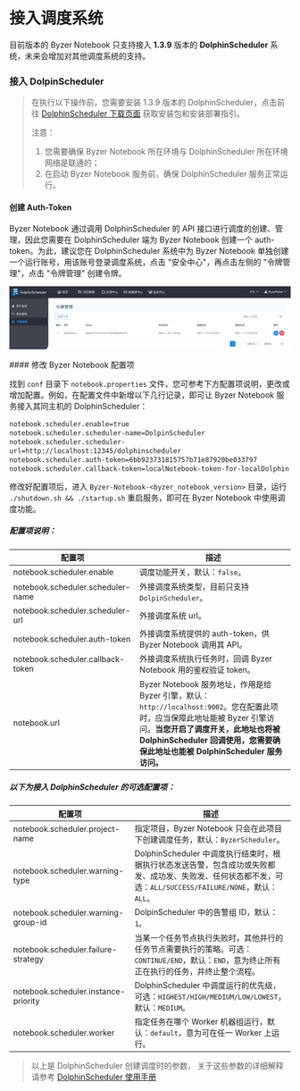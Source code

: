 # 接入调度系统

目前版本的 Byzer Notebook 只支持接入 **1.3.9** 版本的 **DolphinScheduler** 系统，未来会增加对其他调度系统的支持。

### 接入 DolpinScheduler

> 在执行以下操作前，您需要安装 1.3.9 版本的 DolphinScheduler，点击前往 [DolphinScheduler 下载页面](https://dolphinscheduler.apache.org/en-us/download/download.html) 获取安装包和安装部署指引。
>
> 注意：
>
> 1. 您需要确保 Byzer Notebook 所在环境与 DolphinScheduler 所在环境网络是联通的；
> 2. 在启动 Byzer Notebook 服务前，确保 DolphinScheduler 服务正常运行。

#### 创建 Auth-Token

Byzer Notebook 通过调用 DolphinScheduler 的 API 接口进行调度的创建、管理，因此您需要在 DolphinScheduler 端为 Byzer Notebook 创建一个 auth-token。为此，建议您在 DolphinScheduler 系统中为 Byzer Notebook 单独创建一个运行账号，用该账号登录调度系统，点击 "安全中心"，再点击左侧的 "令牌管理"，点击 "令牌管理" 创建令牌。

<p align="center">
    <img src="/byzer-notebook/zh-cn/schedule/images/dolphin_token.png" alt="dolphin_token"  width="800"/>
</p>
#### 修改 Byzer Notebook 配置项

找到 `conf` 目录下 `notebook.properties` 文件，您可参考下方配置项说明，更改或增加配置。例如，在配置文件中新增以下几行记录，即可让 Byzer Notebook 服务接入其同主机的 DolphinScheduler：

```properties
notebook.scheduler.enable=true
notebook.scheduler.scheduler-name=DolpinScheduler
notebook.scheduler.scheduler-url=http://localhost:12345/dolphinscheduler
notebook.scheduler.auth-token=6bb923731815757b71e87920be033797
notebook.scheduler.callback-token=localNotebook-token-for-localDolphin
```

修改好配置项后，进入 `Byzer-Notebook-<byzer_notebook_version>` 目录，运行 `./shutdown.sh && ./startup.sh` 重启服务，即可在 Byzer Notebook 中使用调度功能。

##### 配置项说明：

| 配置项                               | 描述                                                                                                                                                                      |
|-----------------------------------|-------------------------------------------------------------------------------------------------------------------------------------------------------------------------|
| notebook.scheduler.enable         | 调度功能开关，默认：`false`。                                                                                                                                                      |
| notebook.scheduler.scheduler-name | 外接调度系统类型，目前只支持 `DolpinScheduler`。                                                                                                                                       |
| notebook.scheduler.scheduler-url  | 外接调度系统 url。                                                                                                                                                             |
| notebook.scheduler.auth-token     | 外接调度系统提供的 auth-token，供 Byzer Notebook 调用其 API。                                                                                                                          |
| notebook.scheduler.callback-token | 外接调度系统执行任务时，回调 Byzer Notebook 用的鉴权验证 token。                                                                                                                             |
| notebook.url                      | Byzer Notebook 服务地址，作用是给 Byzer 引擎，默认：`http://localhost:9002`。您在配置此项时，应当保障此地址能被 Byzer 引擎访问。**当您开启了调度开关，此地址也将被 DolphinScheduler 回调使用，您需要确保此地址也能被 DolphinScheduler 服务访问。** |

##### 以下为接入 DolphinScheduler 的可选配置项：

| 配置项                                  | 描述                                                                                                     |
|--------------------------------------|--------------------------------------------------------------------------------------------------------|
| notebook.scheduler.project-name      | 指定项目，Byzer Notebook 只会在此项目下创建调度任务，默认：`ByzerScheduler`。                                                 |
| notebook.scheduler.warning-type      | DolphinScheduler 中调度执行结束时，根据执行状态发送告警，包含成功或失败都发、成功发、失败发、任何状态都不发，可选：`ALL/SUCCESS/FAILURE/NONE`，默认：`ALL`。 |
| notebook.scheduler.warning-group-id  | DolpinScheduler 中的告警组 ID，默认：`1`。                                                                       |
| notebook.scheduler.failure-strategy  | 当某一个任务节点执行失败时，其他并行的任务节点需要执行的策略。可选：`CONTINUE/END`，默认：`END`，意为终止所有正在执行的任务，并终止整个流程。                       |
| notebook.scheduler.instance-priority | DolphinScheduler 中调度运行的优先级，可选：`HIGHEST/HIGH/MEDIUM/LOW/LOWEST`，默认：`MEDIUM`。                            |
| notebook.scheduler.worker            | 指定任务在哪个 Worker 机器组运行，默认：`default`，意为可在任一 Worker 上运行。                                                   |

> 以上是 DolphinScheduler 创建调度时的参数， 关于这些参数的详细解释请参考 [DolphinScheduler 使用手册](https://dolphinscheduler.apache.org/zh-cn/docs/1.3.9/user_doc/system-manual.html)

